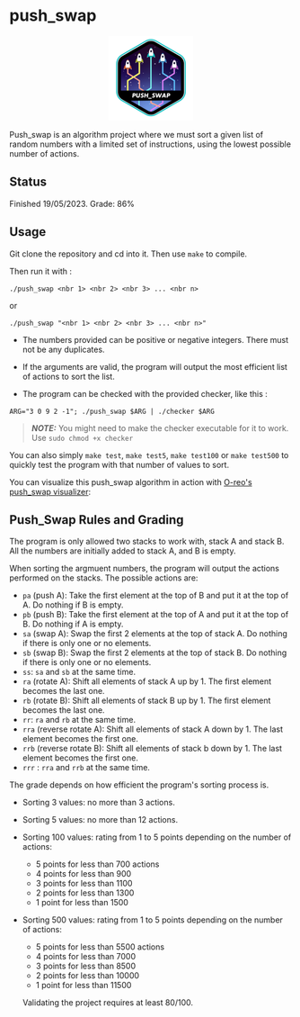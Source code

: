 # push_swap

<p align="center">
  <img src="https://github.com/ArenKae/ArenKae/blob/main/42%20badges/push_swape.png" alt="Push_swap 42 project badge"/>
</p>

Push_swap is an algorithm project where we must sort a given list of random numbers with a limited set of instructions, using the lowest possible number of actions.

## Status
Finished 19/05/2023. Grade: 86%

## Usage

Git clone the repository and cd into it. Then use ```make``` to compile.

Then run it with :

```shell
./push_swap <nbr 1> <nbr 2> <nbr 3> ... <nbr n>
```
or
```shell
./push_swap "<nbr 1> <nbr 2> <nbr 3> ... <nbr n>"
```

- The numbers provided can be positive or negative integers. There must not be any duplicates.

- If the arguments are valid, the program will output the most efficient list of actions to sort the list.

- The program can be checked with the provided checker, like this :

```shell
ARG="3 0 9 2 -1"; ./push_swap $ARG | ./checker $ARG
```
> **_NOTE:_**  You might need to make the checker executable for it to work. Use ```sudo chmod +x checker```

You can also simply ```make test```, ```make test5```, ```make test100``` or ```make test500``` to quickly test the program with that number of values to sort.

You can visualize this push_swap algorithm in action with [O-reo's push_swap visualizer](https://github.com/o-reo/push_swap_visualizer ):

## Push_Swap Rules and Grading

The program is only allowed two stacks to work with, stack A and stack B. All the numbers are initially added to stack A, and B is empty.

When sorting the argmuent numbers, the program will output the actions performed on the stacks. The possible actions are:

* ```pa``` (push A): Take the first element at the top of B and put it at the top of A. Do nothing if B is empty.
* ```pb``` (push B): Take the first element at the top of A and put it at the top of B. Do nothing if A is empty.
* ```sa``` (swap A): Swap the first 2 elements at the top of stack A. Do nothing if there is only one or no elements.
* ```sb``` (swap B): Swap the first 2 elements at the top of stack B. Do nothing if there is only one or no elements.
* ```ss```: ```sa``` and ```sb``` at the same time.
* ```ra``` (rotate A): Shift all elements of stack A up by 1. The first element becomes the last one.
* ```rb``` (rotate B): Shift all elements of stack B up by 1. The first element becomes the last one.
* ```rr```: ```ra``` and ```rb``` at the same time.
* ```rra``` (reverse rotate A): Shift all elements of stack A down by 1. The last element becomes the first one.
* ```rrb``` (reverse rotate B): Shift all elements of stack b down by 1. The last element becomes the first one.
* ```rrr``` : ```rra``` and ```rrb``` at the same time.

The grade depends on how efficient the program's sorting process is.
 
* Sorting 3 values: no more than 3 actions.
* Sorting 5 values: no more than 12 actions.
* Sorting 100 values: rating from 1 to 5 points depending on the number of actions:
  * 5 points for less than 700 actions
  * 4 points for less than 900
  * 3 points for less than 1100
  * 2 points for less than 1300
  * 1 point for less than 1500
* Sorting 500 values: rating from 1 to 5 points depending on the number of actions:
  * 5 points for less than 5500 actions
  * 4 points for less than 7000
  * 3 points for less than 8500
  * 2 points for less than 10000
  * 1 point for less than 11500

  Validating the project requires at least 80/100.